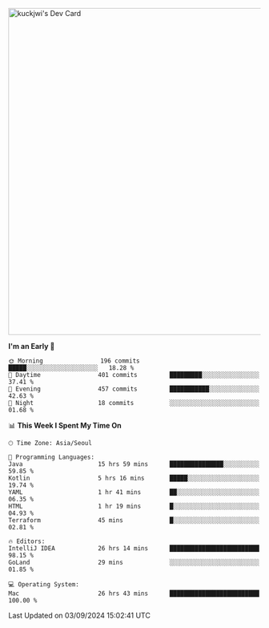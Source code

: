 <a href="https://app.daily.dev/kuckhwancho"><img src="https://api.daily.dev/devcards/v2/efef39c8028947428b3c0b486b9cd9b6.png?r=iz2&type=wide" width="652" alt="kuckjwi's Dev Card"/></a>

<!--START_SECTION:waka-->
**I'm an Early 🐤** 

```text
🌞 Morning                196 commits         █████░░░░░░░░░░░░░░░░░░░░   18.28 % 
🌆 Daytime                401 commits         █████████░░░░░░░░░░░░░░░░   37.41 % 
🌃 Evening                457 commits         ███████████░░░░░░░░░░░░░░   42.63 % 
🌙 Night                  18 commits          ░░░░░░░░░░░░░░░░░░░░░░░░░   01.68 % 
```


📊 **This Week I Spent My Time On** 

```text
🕑︎ Time Zone: Asia/Seoul

💬 Programming Languages: 
Java                     15 hrs 59 mins      ███████████████░░░░░░░░░░   59.85 % 
Kotlin                   5 hrs 16 mins       █████░░░░░░░░░░░░░░░░░░░░   19.74 % 
YAML                     1 hr 41 mins        ██░░░░░░░░░░░░░░░░░░░░░░░   06.35 % 
HTML                     1 hr 19 mins        █░░░░░░░░░░░░░░░░░░░░░░░░   04.93 % 
Terraform                45 mins             █░░░░░░░░░░░░░░░░░░░░░░░░   02.81 % 

🔥 Editors: 
IntelliJ IDEA            26 hrs 14 mins      █████████████████████████   98.15 % 
GoLand                   29 mins             ░░░░░░░░░░░░░░░░░░░░░░░░░   01.85 % 

💻 Operating System: 
Mac                      26 hrs 43 mins      █████████████████████████   100.00 % 
```


 Last Updated on 03/09/2024 15:02:41 UTC
<!--END_SECTION:waka-->
